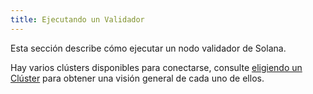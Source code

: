 ```yaml
---
title: Ejecutando un Validador
---
```


Esta sección describe cómo ejecutar un nodo validador de Solana.

Hay varios clústers disponibles para conectarse, consulte [eligiendo un Clúster](cli/choose-a-cluster.md) para obtener una visión general de cada uno de ellos.
